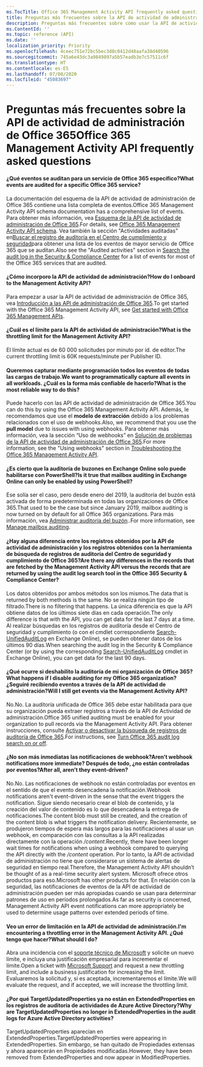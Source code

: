 ```yaml
---
ms.TocTitle: Office 365 Management Activity API frequently asked questions
title: Preguntas más frecuentes sobre la API de actividad de administración de Office 365
description: Preguntas más frecuentes sobre cómo usar la API de actividad de administración de Office 365
ms.ContentId: ''
ms.topic: reference (API)
ms.date: ''
localization_priority: Priority
ms.openlocfilehash: 4ceec751e72bc5bec3d8c0412d48aafa38d40596
ms.sourcegitcommit: 745a6e43dc3a9849897a5b57eadb3e7c57511c6f
ms.translationtype: HT
ms.contentlocale: es-ES
ms.lasthandoff: 07/08/2020
ms.locfileid: "45083697"
---
```

# <a name="office-365-management-activity-api-frequently-asked-questions"></a><span data-ttu-id="aa06b-103">Preguntas más frecuentes sobre la API de actividad de administración de Office 365</span><span class="sxs-lookup"><span data-stu-id="aa06b-103">Office 365 Management Activity API frequently asked questions</span></span>

#### <a name="what-events-are-audited-for-a-specific-office-365-service"></a><span data-ttu-id="aa06b-104">¿Qué eventos se auditan para un servicio de Office 365 específico?</span><span class="sxs-lookup"><span data-stu-id="aa06b-104">What events are audited for a specific Office 365 service?</span></span>

<span data-ttu-id="aa06b-105">La documentación del esquema de la API de actividad de administración de Office 365 contiene una lista completa de eventos.</span><span class="sxs-lookup"><span data-stu-id="aa06b-105">Office 365 Management Activity API schema documentation has a comprehensive list of events.</span></span> <span data-ttu-id="aa06b-106">Para obtener más información, vea [Esquema de la API de actividad de administración de Office 365](office-365-management-activity-api-schema.md).</span><span class="sxs-lookup"><span data-stu-id="aa06b-106">For details, see [Office 365 Management Activity API schema](office-365-management-activity-api-schema.md).</span></span> <span data-ttu-id="aa06b-107">Vea también la sección "Actividades auditadas" en[Buscar el registro de auditoría en el Centro de cumplimiento y seguridad](https://docs.microsoft.com/office365/securitycompliance/search-the-audit-log-in-security-and-compliance#audited-activities)para obtener una lista de los eventos de mayor servicio de Office 365 que se auditan.</span><span class="sxs-lookup"><span data-stu-id="aa06b-107">Also see the "Audited activities" section in [Search the audit log in the Security & Compliance Center](https://docs.microsoft.com/office365/securitycompliance/search-the-audit-log-in-security-and-compliance#audited-activities) for a list of events for most of the Office 365 services that are audited.</span></span>

#### <a name="how-do-i-onboard-to-the-management-activity-api"></a><span data-ttu-id="aa06b-108">¿Cómo incorporo la API de actividad de administración?</span><span class="sxs-lookup"><span data-stu-id="aa06b-108">How do I onboard to the Management Activity API?</span></span>

<span data-ttu-id="aa06b-109">Para empezar a usar la API de actividad de administración de Office 365, vea [Introducción a las API de administración de Office 365](get-started-with-office-365-management-apis.md).</span><span class="sxs-lookup"><span data-stu-id="aa06b-109">To get started with the Office 365 Management Activity API, see [Get started with Office 365 Management APIs](get-started-with-office-365-management-apis.md).</span></span>
 
#### <a name="what-is-the-throttling-limit-for-the--management-activity-api"></a><span data-ttu-id="aa06b-110">¿Cuál es el límite para la API de actividad de administración?</span><span class="sxs-lookup"><span data-stu-id="aa06b-110">What is the throttling limit for the  Management Activity API?</span></span>

<span data-ttu-id="aa06b-111">El límite actual es de 60 000 solicitudes por minuto por id. de editor.</span><span class="sxs-lookup"><span data-stu-id="aa06b-111">The current throttling limit is 60K requests/minute per Publisher ID.</span></span> 

#### <a name="we-want-to-programmatically-capture-all-events-in-all-workloads-what-is-the-most-reliable-way-to-do-this"></a><span data-ttu-id="aa06b-112">Queremos capturar mediante programación todos los eventos de todas las cargas de trabajo.</span><span class="sxs-lookup"><span data-stu-id="aa06b-112">We want to programmatically capture all events in all workloads.</span></span> <span data-ttu-id="aa06b-113">¿Cuál es la forma más confiable de hacerlo?</span><span class="sxs-lookup"><span data-stu-id="aa06b-113">What is the most reliable way to do this?</span></span>

<span data-ttu-id="aa06b-114">Puede hacerlo con las API de actividad de administración de Office 365.</span><span class="sxs-lookup"><span data-stu-id="aa06b-114">You can do this by using the Office 365 Management Activity API.</span></span> <span data-ttu-id="aa06b-115">Además, le recomendamos que use el **modelo de extracción** debido a los problemas relacionados con el uso de webhooks.</span><span class="sxs-lookup"><span data-stu-id="aa06b-115">Also, we recommend that you use the **pull model** due to issues with using webhooks.</span></span> <span data-ttu-id="aa06b-116">Para obtener más información, vea la sección “Uso de webhooks” en [Solución de problemas de la API de actividad de administración de Office 365](troubleshooting-the-office-365-management-activity-api.md#using-webhooks).</span><span class="sxs-lookup"><span data-stu-id="aa06b-116">For more information, see the "Using webhooks" section in [Troubleshooting the Office 365 Management Activity API](troubleshooting-the-office-365-management-activity-api.md#using-webhooks).</span></span>

#### <a name="is-it-true-that-mailbox-auditing-in-exchange-online-can-only-be-enabled-by-using-powershell"></a><span data-ttu-id="aa06b-117">¿Es cierto que la auditoría de buzones en Exchange Online solo puede habilitarse con PowerShell?</span><span class="sxs-lookup"><span data-stu-id="aa06b-117">Is it true that mailbox auditing in Exchange Online can only be enabled by using PowerShell?</span></span>

<span data-ttu-id="aa06b-118">Ese solía ser el caso, pero desde enero del 2019, la auditoría del buzón está activada de forma predeterminada en todas las organizaciones de Office 365.</span><span class="sxs-lookup"><span data-stu-id="aa06b-118">That used to be the case but since January 2019, mailbox auditing is now turned on by default for all Office 365 organizations.</span></span> <span data-ttu-id="aa06b-119">Para más información, vea [Administrar auditoría del buzón](https://docs.microsoft.com/office365/securitycompliance/enable-mailbox-auditing)..</span><span class="sxs-lookup"><span data-stu-id="aa06b-119">For more information, see [Manage mailbox auditing](https://docs.microsoft.com/office365/securitycompliance/enable-mailbox-auditing).</span></span>

#### <a name="are-there-any-differences-in-the-records-that-are-fetched-by-the-management-activity-api-versus-the-records-that-are-returned-by-using-the-audit-log-search-tool-in-the-office-365-security--compliance-center"></a><span data-ttu-id="aa06b-120">¿Hay alguna diferencia entre los registros obtenidos por la API de actividad de administración y los registros obtenidos con la herramienta de búsqueda de registros de auditoría del Centro de seguridad y cumplimiento de Office 365?</span><span class="sxs-lookup"><span data-stu-id="aa06b-120">Are there any differences in the records that are fetched by the Management Activity API versus the records that are returned by using the audit log search tool in the Office 365 Security & Compliance Center?</span></span>

<span data-ttu-id="aa06b-121">Los datos obtenidos por ambos métodos son los mismos.</span><span class="sxs-lookup"><span data-stu-id="aa06b-121">The data that is returned by both methods is the same.</span></span> <span data-ttu-id="aa06b-122">No se realiza ningún tipo de filtrado.</span><span class="sxs-lookup"><span data-stu-id="aa06b-122">There is no filtering that happens.</span></span> <span data-ttu-id="aa06b-123">La única diferencia es que la API obtiene datos de los últimos siete días en cada operación.</span><span class="sxs-lookup"><span data-stu-id="aa06b-123">The only difference is that with the API, you can get data for the last 7 days at a time.</span></span> <span data-ttu-id="aa06b-124">Al realizar búsquedas en los registros de auditoría desde el Centro de seguridad y cumplimiento (o con el cmdlet correspondiente [Search-UnifiedAuditLog](https://docs.microsoft.com/powershell/module/exchange/policy-and-compliance-audit/search-unifiedauditlog) en Exchange Online), se pueden obtener datos de los últimos 90 días.</span><span class="sxs-lookup"><span data-stu-id="aa06b-124">When searching the audit log in the Security & Compliance Center (or by using the corresponding [Search-UnifiedAuditLog](https://docs.microsoft.com/powershell/module/exchange/policy-and-compliance-audit/search-unifiedauditlog) cmdlet in Exchange Online), you can get data for the last 90 days.</span></span> 

#### <a name="what-happens-if-i-disable-auditing-for-my-office-365-organization-will-i-still-get-events-via-the-management-activity-api"></a><span data-ttu-id="aa06b-125">¿Qué ocurre si deshabilito la auditoría de mi organización de Office 365?</span><span class="sxs-lookup"><span data-stu-id="aa06b-125">What happens if I disable auditing for my Office 365 organization?</span></span> <span data-ttu-id="aa06b-126">¿Seguiré recibiendo eventos a través de la API de actividad de administración?</span><span class="sxs-lookup"><span data-stu-id="aa06b-126">Will I still get events via the Management Activity API?</span></span>

<span data-ttu-id="aa06b-127">No.</span><span class="sxs-lookup"><span data-stu-id="aa06b-127">No.</span></span> <span data-ttu-id="aa06b-128">La auditoría unificada de Office 365 debe estar habilitada para que su organización pueda extraer registros a través de la API de Actividad de administración.</span><span class="sxs-lookup"><span data-stu-id="aa06b-128">Office 365 unified auditing must be enabled for your organization to pull records via the Management Activity API.</span></span> <span data-ttu-id="aa06b-129">Para obtener instrucciones, consulte [Activar o desactivar la búsqueda de registros de auditoría de Office 365](https://docs.microsoft.com/office365/securitycompliance/turn-audit-log-search-on-or-off).</span><span class="sxs-lookup"><span data-stu-id="aa06b-129">For instructions, see [Turn Office 365 audit log search on or off](https://docs.microsoft.com/office365/securitycompliance/turn-audit-log-search-on-or-off).</span></span>

#### <a name="arent-webhook-notifications-more-immediate-after-all-arent-they-event-driven"></a><span data-ttu-id="aa06b-130">¿No son más inmediatas las notificaciones de webhook?</span><span class="sxs-lookup"><span data-stu-id="aa06b-130">Aren’t webhook notifications more immediate?</span></span> <span data-ttu-id="aa06b-131">Después de todo, ¿no están controladas por eventos?</span><span class="sxs-lookup"><span data-stu-id="aa06b-131">After all, aren’t they event-driven?</span></span>

<span data-ttu-id="aa06b-132">No.</span><span class="sxs-lookup"><span data-stu-id="aa06b-132">No.</span></span> <span data-ttu-id="aa06b-133">Las notificaciones de webhook no están controladas por eventos en el sentido de que el evento desencadena la notificación.</span><span class="sxs-lookup"><span data-stu-id="aa06b-133">Webhook notifications aren't event-driven in the sense that the event triggers the notification.</span></span> <span data-ttu-id="aa06b-134">Sigue siendo necesario crear el blob de contenido, y la creación del valor de contenido es lo que desencadena la entrega de notificaciones.</span><span class="sxs-lookup"><span data-stu-id="aa06b-134">The content blob must still be created, and the creation of the content blob is what triggers the notification delivery.</span></span> <span data-ttu-id="aa06b-135">Recientemente, se produjeron tiempos de espera más largos para las notificaciones al usar un webhook, en comparación con las consultas a la API realizadas directamente con la operación */content*.</span><span class="sxs-lookup"><span data-stu-id="aa06b-135">Recently, there have been longer wait times for notifications when using a webhook compared to querying the API directly with the */content* operation.</span></span> <span data-ttu-id="aa06b-136">Por lo tanto, la API de actividad de administración no tiene que considerarse un sistema de alertas de seguridad en tiempo real.</span><span class="sxs-lookup"><span data-stu-id="aa06b-136">Therefore, the Management Activity API shouldn’t be thought of as a real-time security alert system.</span></span> <span data-ttu-id="aa06b-137">Microsoft ofrece otros productos para eso.</span><span class="sxs-lookup"><span data-stu-id="aa06b-137">Microsoft has other products for that.</span></span> <span data-ttu-id="aa06b-138">En relación con la seguridad, las notificaciones de eventos de la API de actividad de administración pueden ser más apropiadas cuando se usan para determinar patrones de uso en períodos prolongados.</span><span class="sxs-lookup"><span data-stu-id="aa06b-138">As far as security is concerned, Management Activity API event notifications can more appropriately be used to determine usage patterns over extended periods of time.</span></span>

#### <a name="im-encountering-a-throttling-error-in-the-management-activity-api-what-should-i-do"></a><span data-ttu-id="aa06b-139">Veo un error de limitación en la API de actividad de administración.</span><span class="sxs-lookup"><span data-stu-id="aa06b-139">I'm encountering a throttling error in the Management Activity API.</span></span> <span data-ttu-id="aa06b-140">¿Qué tengo que hacer?</span><span class="sxs-lookup"><span data-stu-id="aa06b-140">What should I do?</span></span>

<span data-ttu-id="aa06b-141">Abra una incidencia con el [soporte técnico de Microsoft](https://support.office.com/article/contact-support-for-business-products-admin-help-32a17ca7-6fa0-4870-8a8d-e25ba4ccfd4b#ID0EAADAAA=online) y solicite un nuevo límite, e incluya una justificación empresarial para incrementar el límite.</span><span class="sxs-lookup"><span data-stu-id="aa06b-141">Open a ticket with [Microsoft Support](https://support.office.com/article/contact-support-for-business-products-admin-help-32a17ca7-6fa0-4870-8a8d-e25ba4ccfd4b#ID0EAADAAA=online) and request a new throttling limit, and include a business justification for increasing the limit.</span></span> <span data-ttu-id="aa06b-142">Evaluaremos la solicitud y, si es aceptada, incrementaremos el límite.</span><span class="sxs-lookup"><span data-stu-id="aa06b-142">We will evaluate the request, and if accepted, we will increase the throttling limit.</span></span>

#### <a name="why-are-targetupdatedproperties-no-longer-in-extendedproperties-in-the-audit-logs-for-azure-active-directory-activities"></a><span data-ttu-id="aa06b-143">¿Por qué TargetUpdatedProperties ya no están en ExtendedProperties en los registros de auditoría de actividades de Azure Active Directory?</span><span class="sxs-lookup"><span data-stu-id="aa06b-143">Why are TargetUpdatedProperties no longer in ExtendedProperties in the audit logs for Azure Active Directory activities?</span></span>

<span data-ttu-id="aa06b-144">TargetUpdatedProperties aparecían en ExtendedProperties.</span><span class="sxs-lookup"><span data-stu-id="aa06b-144">TargetUpdatedProperties were appearing in ExtendedProperties.</span></span> <span data-ttu-id="aa06b-145">Sin embargo, se han quitado de Propiedades extensas y ahora aparecerán en Propiedades modificadas.</span><span class="sxs-lookup"><span data-stu-id="aa06b-145">However, they have been removed from ExtendedProperties and now appear in ModifiedProperties.</span></span>
